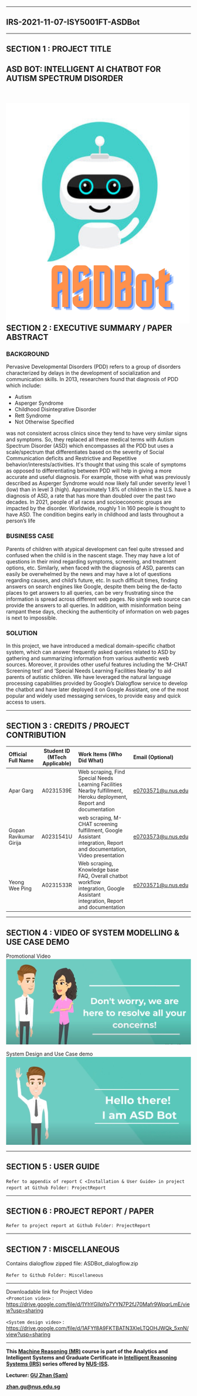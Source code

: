﻿---

## IRS-2021-11-07-ISY5001FT-ASDBot

---

## SECTION 1 : PROJECT TITLE
## ASD BOT: INTELLIGENT AI CHATBOT FOR AUTISM SPECTRUM DISORDER

&nbsp;&nbsp;&nbsp;&nbsp;&nbsp;&nbsp;&nbsp;&nbsp;&nbsp;&nbsp;&nbsp;&nbsp;&nbsp;&nbsp;&nbsp;&nbsp;&nbsp;&nbsp;&nbsp;&nbsp;&nbsp;&nbsp;<img src="https://github.com/AparGarg99/ASD-Bot/blob/master/Miscellaneous/ASDBot_Icon.jpeg"
	 width=500
	 height=600
     style="float: left; margin-right: 0px;" />
---

## SECTION 2 : EXECUTIVE SUMMARY / PAPER ABSTRACT
### BACKGROUND
Pervasive Developmental Disorders (PDD) refers to a group of disorders characterized by delays 
in the development of socialization and communication skills. In 2013, researchers found that 
diagnosis of PDD which include:
<ul>
<li> Autism 
<li> Asperger Syndrome 
<li> Childhood Disintegrative Disorder 
<li> Rett Syndrome 
<li> Not Otherwise Specified
</ul>
was not consistent across clinics since they tend to have very similar signs and symptoms. So, 
they replaced all these medical terms with Autism Spectrum Disorder (ASD) which 
encompasses all the PDD but uses a scale/spectrum that differentiates based on the severity of 
Social Communication deficits and Restrictive and Repetitive behavior/interests/activities. It's 
thought that using this scale of symptoms as opposed to differentiating between PDD will help in 
giving a more accurate and useful diagnosis. For example, those with what was previously 
described as Asperger Syndrome would now likely fall under severity level 1 (low) than in level 
3 (high).
Approximately 1.8% of children in the U.S. have a diagnosis of ASD, a rate that has more than 
doubled over the past two decades. In 2021, people of all races and socioeconomic groups are 
impacted by the disorder. Worldwide, roughly 1 in 160 people is thought to have ASD. The 
condition begins early in childhood and lasts throughout a person’s life

### BUSINESS CASE
Parents of children with atypical development can feel quite stressed and confused when the 
child is in the nascent stage. They may have a lot of questions in their mind regarding symptoms, 
screening, and treatment options, etc. Similarly, when faced with the diagnosis of ASD, parents 
can easily be overwhelmed by the news and may have a lot of questions regarding causes, and 
child’s future, etc. In such difficult times, finding answers on search engines like Google, 
despite them being the de-facto places to get answers to all queries, can be very frustrating since 
the information is spread across different web pages. No single web source can provide the 
answers to all queries. In addition, with misinformation being rampant these days, checking the 
authenticity of information on web pages is next to impossible.

### SOLUTION
In this project, we have introduced a medical domain-specific chatbot system, which can answer 
frequently asked queries related to ASD by gathering and summarizing information from various 
authentic web sources. Moreover, it provides other useful features including the ‘M-CHAT
Screening test’ and ‘Special Needs Learning Facilities Nearby’ to aid parents of autistic children. 
We have leveraged the natural language processing capabilities provided by Google’s 
Dialogflow service to develop the chatbot and have later deployed it on Google Assistant, one of 
the most popular and widely used messaging services, to provide easy and quick access to users.

---

## SECTION 3 : CREDITS / PROJECT CONTRIBUTION

| Official Full Name  | Student ID (MTech Applicable)  | Work Items (Who Did What) | Email (Optional) |
| :------------ |:---------------:| :-----| :-----|
| Apar Garg    | A0231539E | Web scraping, Find Special Needs Learning Facilities Nearby fulfillment, Heroku deployment, Report and documentation | e0703571@u.nus.edu |
| Gopan Ravikumar Girija | A0231541U | web scraping, M-CHAT screening fulfillment, Google Assistant integration, Report and documentation, Video presentation | e0703573@u.nus.edu |
| Yeong Wee Ping | A0231533R | Web scraping, Knowledge base FAQ, Overall chatbot workflow integration, Google Assistant integration, Report and documentation | e0703571@u.nus.edu |

---

## SECTION 4 : VIDEO OF SYSTEM MODELLING & USE CASE DEMO

Promotional Video
[![chatbot](https://github.com/AparGarg99/ASD-Bot/blob/master/Miscellaneous/MarketingPromo.JPG)](https://www.youtube.com/watch?v=0m2uWfa5KCg "ASD Bot - Promotion Video")

System Design and Use Case demo
[![chatbot](https://github.com/AparGarg99/ASD-Bot/blob/master/Miscellaneous/HelloThere.JPG)](https://www.youtube.com/watch?v=3e6autoyVKE "ASD Bot - System Design")

---

## SECTION 5 : USER GUIDE

`Refer to appendix of report C <Installation & User Guide> in project report at Github Folder: ProjectReport`

---

## SECTION 6 : PROJECT REPORT / PAPER

`Refer to project report at Github Folder: ProjectReport`

---

## SECTION 7 : MISCELLANEOUS

Contains dialogflow zipped file: ASDBot_dialogflow.zip

`Refer to Github Folder: Miscellaneous`

---

Downloadable link for Project Video    
`<Promotion video>` : <https://drive.google.com/file/d/1YhYGIIpYq7YYN7P2fJ70Mafr9WpqrLmE/view?usp=sharing>

`<System design video>` : <https://drive.google.com/file/d/1AFYf8A9FKTBATN3XleLTQOHJWQk_5xnN/view?usp=sharing>

---

**This [Machine Reasoning (MR)](https://www.iss.nus.edu.sg/executive-education/course/detail/machine-reasoning "Machine Reasoning") course is part of the Analytics and Intelligent Systems and Graduate Certificate in [Intelligent Reasoning Systems (IRS)](https://www.iss.nus.edu.sg/stackable-certificate-programmes/intelligent-systems "Intelligent Reasoning Systems") series offered by [NUS-ISS](https://www.iss.nus.edu.sg "Institute of Systems Science, National University of Singapore").**

**Lecturer: [GU Zhan (Sam)](https://www.iss.nus.edu.sg/about-us/staff/detail/201/GU%20Zhan "GU Zhan (Sam)")**

**zhan.gu@nus.edu.sg**
